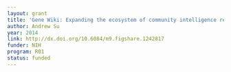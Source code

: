 ```yaml
---
layout: grant
title: 'Gene Wiki: Expanding the ecosystem of community intelligence resources'
author: Andrew Su
year: 2014
link: http://dx.doi.org/10.6084/m9.figshare.1242817
funder: NIH
program: R01
status: funded
---
```

